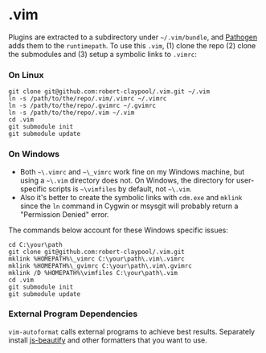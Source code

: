 # .vim
Plugins are extracted to a subdirectory under `~/.vim/bundle`, and [Pathogen](https://github.com/tpope/vim-pathogen) adds them to the `runtimepath`. To use this `.vim`, (1) clone the repo (2) clone the submodules and (3) setup a symbolic links to `.vimrc`:

### On Linux
```Shell
git clone git@github.com:robert-claypool/.vim.git ~/.vim
ln -s /path/to/the/repo/.vim/.vimrc ~/.vimrc
ln -s /path/to/the/repo/.gvimrc ~/.gvimrc
ln -s /path/to/the/repo/.vim ~/.vim
cd .vim
git submodule init
git submodule update
```
### On Windows
* Both `~\.vimrc` and `~\_vimrc` work fine on my Windows machine, but using a `~\.vim` directory does not.
On Windows, the directory for user-specific scripts is `~\vimfiles` by default, not `~\.vim`.
* Also it's better to create the symbolic links with `cdm.exe` and `mklink` since the `ln` command
in Cygwin or msysgit will probably return a "Permission Denied" error.

The commands below account for these Windows specific issues:

```Shell
cd C:\your\path
git clone git@github.com:robert-claypool/.vim.git
mklink %HOMEPATH%\_vimrc C:\your\path\.vim\.vimrc
mklink %HOMEPATH%\_gvimrc C:\your\path\.vim\.gvimrc
mklink /D %HOMEPATH%\vimfiles C:\your\path\.vim
cd .vim
git submodule init
git submodule update
```

### External Program Dependencies
`vim-autoformat` calls external programs to achieve best results.
Separately install [js-beautify](https://github.com/einars/js-beautify) and
other formatters that you want to use.
